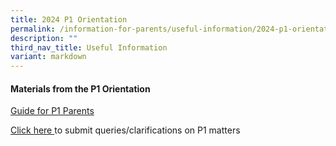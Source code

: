 ```yaml
---
title: 2024 P1 Orientation
permalink: /information-for-parents/useful-information/2024-p1-orientation/
description: ""
third_nav_title: Useful Information
variant: markdown
---
```

<h4><strong>Materials from the P1 Orientation</strong></h4>

<a href="https://go.gov.sg/czps-guide-for-2024-p1-parents" target="_blank" rel="noopener"> Guide for P1 Parents </a><p></p>	
<a href="https://form.gov.sg/653a27749c349a00128e9f45" target="_blank" rel="noopener"> Click here </a> to submit queries/clarifications on P1 matters<p></p>
